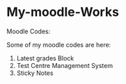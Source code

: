 My-moodle-Works
===============

Moodle Codes:

Some of my moodle codes are here:

1) Latest grades Block
2) Test Centre Management System
3) Sticky Notes 
